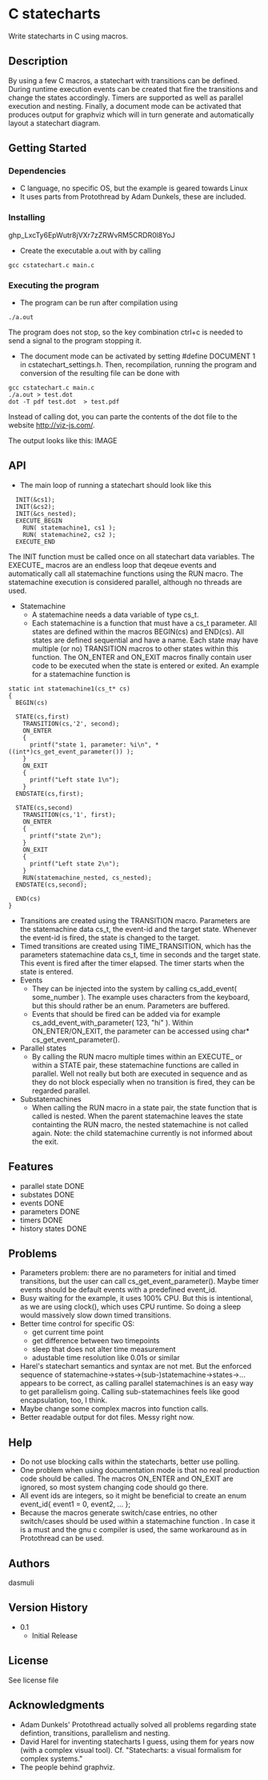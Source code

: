 # C statecharts

Write statecharts in C using macros.

## Description

By using a few C macros, a statechart with transitions can be defined.
During runtime execution events can be created that fire the transitions
and change the states accordingly. Timers are supported as well as
parallel execution and nesting. Finally, a document mode can be 
activated that produces output for graphviz which will in turn 
generate and automatically layout a statechart diagram.

## Getting Started

### Dependencies

* C language, no specific OS, but the example is geared towards Linux
* It uses parts from Protothread by Adam Dunkels, these are included.

### Installing
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
* Create the executable a.out with by calling
```
gcc cstatechart.c main.c 
```

### Executing the program

* The program can be run after compilation using
```
./a.out
```
The program does not stop, so the key combination ctrl+c 
is needed to send a signal to the program stopping it.

* The document mode can be activated by setting #define DOCUMENT 1
 in cstatechart_settings.h. Then, recompilation, running the program
 and conversion of the resulting file can be done with
```
gcc cstatechart.c main.c 
./a.out > test.dot
dot -T pdf test.dot  > test.pdf
```
Instead of calling dot, you can parte the contents of the dot file
to the website http://viz-js.com/.

The output looks like this:
IMAGE

## API

* The main loop of running a statechart should look like this
```
  INIT(&cs1);
  INIT(&cs2);
  INIT(&cs_nested);
  EXECUTE_BEGIN 
    RUN( statemachine1, cs1 );
    RUN( statemachine2, cs2 );
  EXECUTE_END
```
  The INIT function must be called once on all statechart data variables.
  The EXECUTE_ macros are an endless loop that deqeue events and
  automatically call all statemachine functions using the RUN macro.
  The statemachine execution is considered parallel, although no 
  threads are used.
* Statemachine
  * A statemachine needs a data variable of type cs_t.
  * Each statemachine is a function that must have a cs_t parameter. 
    All states are defined within the macros BEGIN(cs)
    and END(cs). All states are defined sequential and have a name. 
    Each state may have multiple (or no) TRANSITION macros to other
    states within this function. The ON_ENTER and ON_EXIT macros
    finally contain user code to be executed when the state is entered 
    or exited. An example for a statemachine function is
```
static int statemachine1(cs_t* cs)
{
  BEGIN(cs)

  STATE(cs,first)
    TRANSITION(cs,'2', second);
    ON_ENTER
    {
      printf("state 1, parameter: %i\n", *((int*)cs_get_event_parameter()) );
    }
    ON_EXIT
    {
      printf("Left state 1\n");
    }
  ENDSTATE(cs,first);
  
  STATE(cs,second)
    TRANSITION(cs,'1', first);
    ON_ENTER
    {
      printf("state 2\n");
    }
    ON_EXIT
    {
      printf("Left state 2\n");
    }
    RUN(statemachine_nested, cs_nested);
  ENDSTATE(cs,second);

  END(cs)
}
```

* Transitions are created using the TRANSITION macro. Parameters are
  the statemachine data cs_t, the event-id and the target state. Whenever
  the event-id is fired, the state is changed to the target.
* Timed transitions are created using TIME_TRANSITION, which has
  the parameters statemachine data cs_t, time in seconds and the target 
  state. This event is fired after the timer elapsed. The timer starts
  when the state is entered.
* Events 
  * They can be injected into the system by calling cs_add_event( some_number ).
    The example uses characters from the keyboard, but this should rather
    be an enum. Parameters are buffered.
  * Events that should be fired can be added via for example
    cs_add_event_with_parameter( 123, "hi" ).
    Within ON_ENTER/ON_EXIT, the parameter can be accessed using 
    char* cs_get_event_parameter(). 
* Parallel states
  * By calling the RUN macro multiple times within an EXECUTE_ or within
  a STATE pair, these statemachine functions are called in parallel. Well
  not really but both are executed in sequence and as they do not block
  especially when no transition is fired, they can be regarded parallel.
* Substatemachines
  * When calling the RUN macro in a state pair, the state function that 
  is called is nested. When the parent statemachine leaves the state
  containting the RUN macro, the nested statemachine is not called again.
  Note: the child statemachine currently is not informed about the exit.

## Features

* parallel state DONE
* substates      DONE
* events         DONE
* parameters     DONE
* timers         DONE
* history states DONE

## Problems

* Parameters problem: there are no parameters for initial and timed transitions, 
  but the user can call cs_get_event_parameter(). Maybe timer events
  should be default events with a predefined event_id.
* Busy waiting for the example, it uses 100% CPU. But this is
  intentional, as we are using clock(), which uses CPU runtime.
  So doing a sleep would massively slow down timed transitions.
* Better time control for specific OS:
  * get current time point
  * get difference between two timepoints
  * sleep that does not alter time measurement
  * adustable time resolution like 0.01s or similar
* Harel's statechart semantics and syntax are not met. But the enforced 
  sequence of statemachine->states->(sub-)statemachine->states->... 
  appears to be correct, as calling parallel statemachines is an
  easy way to get parallelism going. Calling sub-statemachines feels
  like good encapsulation, too, I think.
* Maybe change some complex macros into function calls.
* Better readable output for dot files. Messy right now.

## Help

* Do not use blocking calls within the statecharts, better use polling.
* One problem when using documentation mode is that no real production
  code should be called. The macros ON_ENTER and ON_EXIT are ignored,
  so most system changing code should go there.
* All event ids are integers, so it might be beneficial to create an
  enum event_id{ event1 = 0, event2, ... };
* Because the macros generate switch/case entries, no other switch/cases
  should be used within a statemachine function . In case it is a must 
  and the gnu c compiler is used, the same workaround as in Protothread
  can be used.

## Authors

dasmuli

## Version History

* 0.1
    * Initial Release

## License

See license file

## Acknowledgments

* Adam Dunkels' Protothread actually solved all problems regarding 
  state defintion, transitions, parallelism and nesting.
* David Harel for inventing statecharts I guess, using them for years
  now (with a complex visual tool). 
  Cf. "Statecharts: a visual formalism for complex systems."
* The people behind graphviz.

